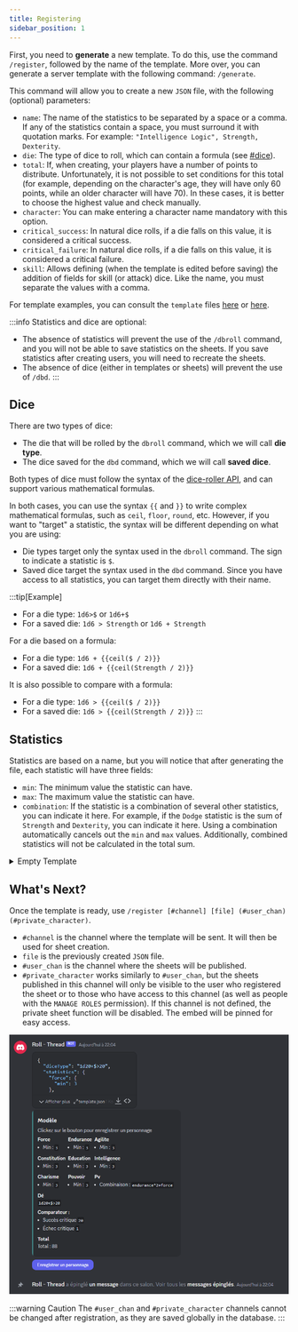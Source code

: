 ```yaml
---
title: Registering
sidebar_position: 1
---
```

First, you need to **generate** a new template. To do this, use the command `/register`, followed by the name of the template. More over, you can generate a server template with the following command: `/generate`.

This command will allow you to create a new `JSON` file, with the following (optional) parameters:
- `name`: The name of the statistics to be separated by a space or a comma. If any of the statistics contain a space, you must surround it with quotation marks. For example: `"Intelligence Logic", Strength, Dexterity`.
- `die`: The type of dice to roll, which can contain a formula (see [#dice](#dice)).
- `total`: If, when creating, your players have a number of points to distribute. Unfortunately, it is not possible to set conditions for this total (for example, depending on the character's age, they will have only 60 points, while an older character will have 70). In these cases, it is better to choose the highest value and check manually.
- `character`: You can make entering a character name mandatory with this option.
- `critical_success`: In natural dice rolls, if a die falls on this value, it is considered a critical success.
- `critical_failure`: In natural dice rolls, if a die falls on this value, it is considered a critical failure.
- `skill`: Allows defining (when the template is edited before saving) the addition of fields for skill (or attack) dice. Like the name, you must separate the values with a comma.

For template examples, you can consult the `template` files [here](https://github.com/Dicelette/discord-dicelette/tree/main/template) or [here](register/template).

:::info
Statistics and dice are optional:
- The absence of statistics will prevent the use of the `/dbroll` command, and you will not be able to save statistics on the sheets. If you save statistics after creating users, you will need to recreate the sheets.
- The absence of dice (either in templates or sheets) will prevent the use of `/dbd`.
:::

## Dice

There are two types of dice:
- The die that will be rolled by the `dbroll` command, which we will call **die type**.
- The dice saved for the `dbd` command, which we will call **saved dice**.

Both types of dice must follow the syntax of the [dice-roller API](https://dice-roller.github.io/documentation/), and can support various mathematical formulas.

In both cases, you can use the syntax `{{` and `}}` to write complex mathematical formulas, such as `ceil`, `floor`, `round`, etc. However, if you want to "target" a statistic, the syntax will be different depending on what you are using:
- Die types target only the syntax used in the `dbroll` command. The sign to indicate a statistic is `$`.
- Saved dice target the syntax used in the `dbd` command. Since you have access to all statistics, you can target them directly with their name.

:::tip[Example]
- For a die type: `1d6>$` or `1d6+$`
- For a saved die: `1d6 > Strength` or `1d6 + Strength`

For a die based on a formula:
- For a die type: `1d6 + {{ceil($ / 2)}}`
- For a saved die: `1d6 + {{ceil(Strength / 2)}}`

It is also possible to compare with a formula:
- For a die type: `1d6 > {{ceil($ / 2)}}`
- For a saved die: `1d6 > {{ceil(Strength / 2)}}`
:::

## Statistics

Statistics are based on a name, but you will notice that after generating the file, each statistic will have three fields:
- `min`: The minimum value the statistic can have.
- `max`: The maximum value the statistic can have.
- `combination`: If the statistic is a combination of several other statistics, you can indicate it here. For example, if the `Dodge` statistic is the sum of `Strength` and `Dexterity`, you can indicate it here. Using a combination automatically cancels out the `min` and `max` values. Additionally, combined statistics will not be calculated in the total sum.

<details>
  <summary>Empty Template</summary>
  ```json
  {
  "charName": false,
  "statistics": {
    "NAME": {
      "min": 1,
	  "max": 20,
	  "combination": ""
    },
	"COMBINATION": {
	  "combination": "NAME*2"
    },
  },
  "diceType": "",
  "critical": {
    "failure": 0,
    "success": 0
  },
  "total": 0,
  "damage": {
    "NAME": ""
  }
}
```
</details> 

## What's Next?

Once the template is ready, use `/register [#channel] [file] (#user_chan) (#private_character)`.
- `#channel` is the channel where the template will be sent. It will then be used for sheet creation.
- `file` is the previously created `JSON` file.
- `#user_chan` is the channel where the sheets will be published.
- `#private_character` works similarly to `#user_chan`, but the sheets published in this channel will only be visible to the user who registered the sheet or to those who have access to this channel (as well as people with the `MANAGE ROLES` permission). If this channel is not defined, the private sheet function will be disabled.
The embed will be pinned for easy access.

![embed](/assets/register/embed_template.png)

:::warning Caution
The `#user_chan` and `#private_character` channels cannot be changed after registration, as they are saved globally in the database.
:::